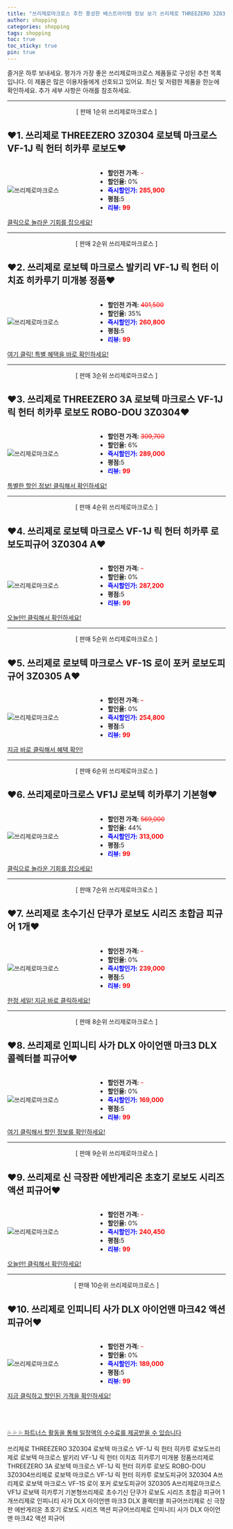 ```yaml
---
title: "쓰리제로마크로스 추천 풍성한 베스트아이템 정보 보기 쓰리제로 THREEZERO 3Z0304 로보텍 마크로스"
author: shopping
categories: shopping
tags: shopping
toc: true
toc_sticky: true
pin: true
---
```

즐거운 하루 보내세요. 평가가 가장 좋은 쓰리제로마크로스 제품들로 구성된 추천 목록입니다. 이 제품은 많은 이용자들에게 선호되고 있어요. 최신 및 저렴한 제품을 한눈에 확인하세요. 추가 세부 사항은 아래를 참조하세요.

---
<p class="toplist" style="margin: 0 auto; display: block; width: fit-content;">[ 판매 1순위 쓰리제로마크로스 ]</p>

<h2><strong>❤️1. 쓰리제로 THREEZERO 3Z0304 로보텍 마크로스 VF-1J 릭 헌터 히카루 로보도❤️</strong></h2>

<div style="display: flex; align-items: center;">
    <div style="flex: 0.4;">
        <img src="https://thumbnail8.coupangcdn.com/thumbnails/remote/230x230ex/image/vendor_inventory/69c5/75572e56499af6d1260f0861030c0b3a621d67d9cda4b93d65c7e239b195.jpg" alt="쓰리제로마크로스" style="max-width: 100%;">
    </div>
    <div style="flex: 0.6; margin-left: 10px;">
        <ul>
            <li><strong>할인전 가격:</strong> <del style="color: red;">-</del></li>
            <li><strong>할인율:</strong> 0%</li>
            <li><span style='color:blue'><strong>즉시할인가:</strong></span> <span style='color:red'><strong>285,900</strong></span></li>
            <li><strong>평점:</strong>5</li>
            <li><span style='color:blue'><strong>리뷰:</strong></span> <span style='color:red'><strong>99</strong></span></li>
        </ul>
    </div>
</div>
<div class="center">
    <a href="https://selin100587001.github.io?lptag=AF9450613&subid=githubio&pageKey=8210981971&traceid=V0-153&itemId=23567101066&vendorItemId=90593056548" class="myButton">
        클릭으로 놀라운 기회를 잡으세요!
    </a>
</div>


---
<p class="toplist" style="margin: 0 auto; display: block; width: fit-content;">[ 판매 2순위 쓰리제로마크로스 ]</p>

<h2><strong>❤️2. 쓰리제로 로보텍 마크로스 발키리 VF-1J 릭 헌터 이치죠 히카루기 미개봉 정품❤️</strong></h2>

<div style="display: flex; align-items: center;">
    <div style="flex: 0.4;">
        <img src="https://thumbnail7.coupangcdn.com/thumbnails/remote/230x230ex/image/vendor_inventory/f866/713570697f5f061dbc63f4788b153b9520cd659f8c586e94718c9c7d539e.png" alt="쓰리제로마크로스" style="max-width: 100%;">
    </div>
    <div style="flex: 0.6; margin-left: 10px;">
        <ul>
            <li><strong>할인전 가격:</strong> <del style="color: red;">401,500</del></li>
            <li><strong>할인율:</strong> 35%</li>
            <li><span style='color:blue'><strong>즉시할인가:</strong></span> <span style='color:red'><strong>260,800</strong></span></li>
            <li><strong>평점:</strong>5</li>
            <li><span style='color:blue'><strong>리뷰:</strong></span> <span style='color:red'><strong>99</strong></span></li>
        </ul>
    </div>
</div>
<div class="center">
    <a href="https://selin100587001.github.io?lptag=AF9450613&subid=githubio&pageKey=8227167290&traceid=V0-153&itemId=23665666861&vendorItemId=90690917137" class="myButton">
        여기 클릭! 특별 혜택을 바로 확인하세요!
    </a>
</div>


---
<p class="toplist" style="margin: 0 auto; display: block; width: fit-content;">[ 판매 3순위 쓰리제로마크로스 ]</p>

<h2><strong>❤️3. 쓰리제로 THREEZERO 3A 로보텍 마크로스 VF-1J 릭 헌터 히카루 로보도 ROBO-DOU 3Z0304❤️</strong></h2>

<div style="display: flex; align-items: center;">
    <div style="flex: 0.4;">
        <img src="https://thumbnail6.coupangcdn.com/thumbnails/remote/230x230ex/image/vendor_inventory/552f/a8f93ca4517b9db5edb040e8cab25d35164cd28728fbaf20f86541813100.jpg" alt="쓰리제로마크로스" style="max-width: 100%;">
    </div>
    <div style="flex: 0.6; margin-left: 10px;">
        <ul>
            <li><strong>할인전 가격:</strong> <del style="color: red;">309,700</del></li>
            <li><strong>할인율:</strong> 6%</li>
            <li><span style='color:blue'><strong>즉시할인가:</strong></span> <span style='color:red'><strong>289,000</strong></span></li>
            <li><strong>평점:</strong>5</li>
            <li><span style='color:blue'><strong>리뷰:</strong></span> <span style='color:red'><strong>99</strong></span></li>
        </ul>
    </div>
</div>
<div class="center">
    <a href="https://selin100587001.github.io?lptag=AF9450613&subid=githubio&pageKey=8186542260&traceid=V0-153&itemId=23412924048&vendorItemId=90439998100" class="myButton">
        특별한 할인 정보! 클릭해서 확인하세요!
    </a>
</div>


---
<p class="toplist" style="margin: 0 auto; display: block; width: fit-content;">[ 판매 4순위 쓰리제로마크로스 ]</p>

<h2><strong>❤️4. 쓰리제로 로보텍 마크로스 VF-1J 릭 헌터 히카루 로보도피규어 3Z0304 A❤️</strong></h2>

<div style="display: flex; align-items: center;">
    <div style="flex: 0.4;">
        <img src="https://thumbnail6.coupangcdn.com/thumbnails/remote/230x230ex/image/vendor_inventory/2cd8/cf9330d32a183e2c03a5a5d67e98ea15f76e3777e5870dfbd8d0b03e318c.png" alt="쓰리제로마크로스" style="max-width: 100%;">
    </div>
    <div style="flex: 0.6; margin-left: 10px;">
        <ul>
            <li><strong>할인전 가격:</strong> <del style="color: red;">-</del></li>
            <li><strong>할인율:</strong> 0%</li>
            <li><span style='color:blue'><strong>즉시할인가:</strong></span> <span style='color:red'><strong>287,200</strong></span></li>
            <li><strong>평점:</strong>5</li>
            <li><span style='color:blue'><strong>리뷰:</strong></span> <span style='color:red'><strong>99</strong></span></li>
        </ul>
    </div>
</div>
<div class="center">
    <a href="https://selin100587001.github.io?lptag=AF9450613&subid=githubio&pageKey=8252558668&traceid=V0-153&itemId=23761044711&vendorItemId=90785453460" class="myButton">
        오늘만! 클릭해서 확인하세요!
    </a>
</div>


---
<p class="toplist" style="margin: 0 auto; display: block; width: fit-content;">[ 판매 5순위 쓰리제로마크로스 ]</p>

<h2><strong>❤️5. 쓰리제로 로보텍 마크로스 VF-1S 로이 포커 로보도피규어 3Z0305 A❤️</strong></h2>

<div style="display: flex; align-items: center;">
    <div style="flex: 0.4;">
        <img src="https://thumbnail7.coupangcdn.com/thumbnails/remote/230x230ex/image/vendor_inventory/eb6c/25427242505918e3817bec38b62d05c03117a1ed7d514b8ed4453800007d.png" alt="쓰리제로마크로스" style="max-width: 100%;">
    </div>
    <div style="flex: 0.6; margin-left: 10px;">
        <ul>
            <li><strong>할인전 가격:</strong> <del style="color: red;">-</del></li>
            <li><strong>할인율:</strong> 0%</li>
            <li><span style='color:blue'><strong>즉시할인가:</strong></span> <span style='color:red'><strong>254,800</strong></span></li>
            <li><strong>평점:</strong>5</li>
            <li><span style='color:blue'><strong>리뷰:</strong></span> <span style='color:red'><strong>99</strong></span></li>
        </ul>
    </div>
</div>
<div class="center">
    <a href="https://selin100587001.github.io?lptag=AF9450613&subid=githubio&pageKey=8252692405&traceid=V0-153&itemId=23761659124&vendorItemId=90786062483" class="myButton">
        지금 바로 클릭해서 혜택 확인!
    </a>
</div>


---
<p class="toplist" style="margin: 0 auto; display: block; width: fit-content;">[ 판매 6순위 쓰리제로마크로스 ]</p>

<h2><strong>❤️6. 쓰리제로마크로스 VF1J 로보텍 히카루기 기본형❤️</strong></h2>

<div style="display: flex; align-items: center;">
    <div style="flex: 0.4;">
        <img src="https://thumbnail7.coupangcdn.com/thumbnails/remote/230x230ex/image/vendor_inventory/1b01/b685ab5e11ea6f4d8134da0546936667d5bdeabdfed440ccc3668cd3561d.jpg" alt="쓰리제로마크로스" style="max-width: 100%;">
    </div>
    <div style="flex: 0.6; margin-left: 10px;">
        <ul>
            <li><strong>할인전 가격:</strong> <del style="color: red;">569,000</del></li>
            <li><strong>할인율:</strong> 44%</li>
            <li><span style='color:blue'><strong>즉시할인가:</strong></span> <span style='color:red'><strong>313,000</strong></span></li>
            <li><strong>평점:</strong>5</li>
            <li><span style='color:blue'><strong>리뷰:</strong></span> <span style='color:red'><strong>99</strong></span></li>
        </ul>
    </div>
</div>
<div class="center">
    <a href="https://selin100587001.github.io?lptag=AF9450613&subid=githubio&pageKey=8218372208&traceid=V0-153&itemId=23612638868&vendorItemId=90638272980" class="myButton">
        클릭으로 놀라운 기회를 잡으세요!
    </a>
</div>


---
<p class="toplist" style="margin: 0 auto; display: block; width: fit-content;">[ 판매 7순위 쓰리제로마크로스 ]</p>

<h2><strong>❤️7. 쓰리제로 초수기신 단쿠가 로보도 시리즈 초합금 피규어 1개❤️</strong></h2>

<div style="display: flex; align-items: center;">
    <div style="flex: 0.4;">
        <img src="https://thumbnail9.coupangcdn.com/thumbnails/remote/230x230ex/image/vendor_inventory/44cb/bc241706b2ea261cf29e3f46aa681e7fd1f562c6e2b047ef92c1086f70c1.jpg" alt="쓰리제로마크로스" style="max-width: 100%;">
    </div>
    <div style="flex: 0.6; margin-left: 10px;">
        <ul>
            <li><strong>할인전 가격:</strong> <del style="color: red;">-</del></li>
            <li><strong>할인율:</strong> 0%</li>
            <li><span style='color:blue'><strong>즉시할인가:</strong></span> <span style='color:red'><strong>239,000</strong></span></li>
            <li><strong>평점:</strong>5</li>
            <li><span style='color:blue'><strong>리뷰:</strong></span> <span style='color:red'><strong>99</strong></span></li>
        </ul>
    </div>
</div>
<div class="center">
    <a href="https://selin100587001.github.io?lptag=AF9450613&subid=githubio&pageKey=6627181720&traceid=V0-153&itemId=15093158199&vendorItemId=82315227078" class="myButton">
        한정 세일! 지금 바로 클릭하세요!
    </a>
</div>


---
<p class="toplist" style="margin: 0 auto; display: block; width: fit-content;">[ 판매 8순위 쓰리제로마크로스 ]</p>

<h2><strong>❤️8. 쓰리제로 인피니티 사가 DLX 아이언맨 마크3 DLX 콜렉터블 피규어❤️</strong></h2>

<div style="display: flex; align-items: center;">
    <div style="flex: 0.4;">
        <img src="https://thumbnail8.coupangcdn.com/thumbnails/remote/230x230ex/image/vendor_inventory/3ebd/f4c9b8f3e5a6f19f36aee2b81801aaa9383c4b402c0784adb89aa5cd02a3.jpg" alt="쓰리제로마크로스" style="max-width: 100%;">
    </div>
    <div style="flex: 0.6; margin-left: 10px;">
        <ul>
            <li><strong>할인전 가격:</strong> <del style="color: red;">-</del></li>
            <li><strong>할인율:</strong> 0%</li>
            <li><span style='color:blue'><strong>즉시할인가:</strong></span> <span style='color:red'><strong>169,000</strong></span></li>
            <li><strong>평점:</strong>5</li>
            <li><span style='color:blue'><strong>리뷰:</strong></span> <span style='color:red'><strong>99</strong></span></li>
        </ul>
    </div>
</div>
<div class="center">
    <a href="https://selin100587001.github.io?lptag=AF9450613&subid=githubio&pageKey=7279213244&traceid=V0-153&itemId=18581134548&vendorItemId=85717769330" class="myButton">
        여기 클릭해서 할인 정보를 확인하세요!
    </a>
</div>


---
<p class="toplist" style="margin: 0 auto; display: block; width: fit-content;">[ 판매 9순위 쓰리제로마크로스 ]</p>

<h2><strong>❤️9. 쓰리제로 신 극장판 에반게리온 초호기 로보도 시리즈 액션 피규어❤️</strong></h2>

<div style="display: flex; align-items: center;">
    <div style="flex: 0.4;">
        <img src="https://thumbnail10.coupangcdn.com/thumbnails/remote/230x230ex/image/vendor_inventory/5492/c3930d40b562385a88cbca0da0c2f1ffc557cf55eb2eea5c19d3186c01dc.jpg" alt="쓰리제로마크로스" style="max-width: 100%;">
    </div>
    <div style="flex: 0.6; margin-left: 10px;">
        <ul>
            <li><strong>할인전 가격:</strong> <del style="color: red;">-</del></li>
            <li><strong>할인율:</strong> 0%</li>
            <li><span style='color:blue'><strong>즉시할인가:</strong></span> <span style='color:red'><strong>240,450</strong></span></li>
            <li><strong>평점:</strong>5</li>
            <li><span style='color:blue'><strong>리뷰:</strong></span> <span style='color:red'><strong>99</strong></span></li>
        </ul>
    </div>
</div>
<div class="center">
    <a href="https://selin100587001.github.io?lptag=AF9450613&subid=githubio&pageKey=6825329701&traceid=V0-153&itemId=16189262277&vendorItemId=83384446360" class="myButton">
        오늘만! 클릭해서 확인하세요!
    </a>
</div>


---
<p class="toplist" style="margin: 0 auto; display: block; width: fit-content;">[ 판매 10순위 쓰리제로마크로스 ]</p>

<h2><strong>❤️10. 쓰리제로 인피니티 사가 DLX 아이언맨 마크42 액션 피규어❤️</strong></h2>

<div style="display: flex; align-items: center;">
    <div style="flex: 0.4;">
        <img src="https://thumbnail8.coupangcdn.com/thumbnails/remote/230x230ex/image/vendor_inventory/d86f/49e459c0c3911737587dc52f43ae54713bbc8d17f8a59836b970f8c20705.jpg" alt="쓰리제로마크로스" style="max-width: 100%;">
    </div>
    <div style="flex: 0.6; margin-left: 10px;">
        <ul>
            <li><strong>할인전 가격:</strong> <del style="color: red;">-</del></li>
            <li><strong>할인율:</strong> 0%</li>
            <li><span style='color:blue'><strong>즉시할인가:</strong></span> <span style='color:red'><strong>189,000</strong></span></li>
            <li><strong>평점:</strong>5</li>
            <li><span style='color:blue'><strong>리뷰:</strong></span> <span style='color:red'><strong>99</strong></span></li>
        </ul>
    </div>
</div>
<div class="center">
    <a href="https://selin100587001.github.io?lptag=AF9450613&subid=githubio&pageKey=7107794264&traceid=V0-153&itemId=17759715362&vendorItemId=84924043182" class="myButton">
        지금 클릭하고 할인된 가격을 확인하세요!
    </a>
</div>

<br><br><br>[💦 💦 💦 파트너스 활동을 통해 일정액의 수수료를 제공받을 수 있습니다](https://link.coupang.com/a/bcpT2c)<br><br>쓰리제로 THREEZERO 3Z0304 로보텍 마크로스 VF-1J 릭 헌터 히카루 로보도쓰리제로 로보텍 마크로스 발키리 VF-1J 릭 헌터 이치죠 히카루기 미개봉 정품쓰리제로 THREEZERO 3A 로보텍 마크로스 VF-1J 릭 헌터 히카루 로보도 ROBO-DOU 3Z0304쓰리제로 로보텍 마크로스 VF-1J 릭 헌터 히카루 로보도피규어 3Z0304 A쓰리제로 로보텍 마크로스 VF-1S 로이 포커 로보도피규어 3Z0305 A쓰리제로마크로스 VF1J 로보텍 히카루기 기본형쓰리제로 초수기신 단쿠가 로보도 시리즈 초합금 피규어 1개쓰리제로 인피니티 사가 DLX 아이언맨 마크3 DLX 콜렉터블 피규어쓰리제로 신 극장판 에반게리온 초호기 로보도 시리즈 액션 피규어쓰리제로 인피니티 사가 DLX 아이언맨 마크42 액션 피규어